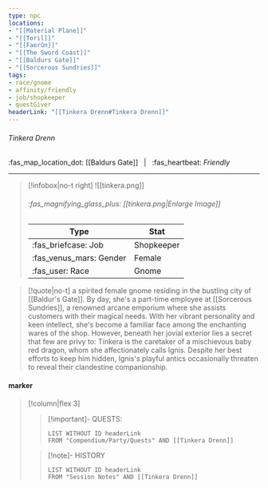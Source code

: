 ```yaml
---
type: npc
locations:
- "[[Material Plane]]"
- "[[Toril]]"
- "[[Faerûn]]"
- "[[The Sword Coast]]"
- "[[Baldurs Gate]]"
- "[[Sorcerous Sundries]]"
tags:
- race/gnome
- affinity/friendly
- job/shopkeeper
- questGiver
headerLink: "[[Tinkera Drenn#Tinkera Drenn]]"
---
```

###### Tinkera Drenn
<span class="sub2">:fas_map_location_dot: [[Baldurs Gate]] &nbsp; | &nbsp; :fas_heartbeat: *Friendly* </span>
___

> [!infobox|no-t right]
> ![[tinkera.png]]
> ###### :fas_magnifying_glass_plus:  [[tinkera.png|Enlarge Image]]
> | Type | Stat |
> | ---- | ---- |
> | :fas_briefcase: Job | Shopkeeper |
> | :fas_venus_mars: Gender | Female |
> | :fas_user: Race | Gnome |
<span class="clearfix"></span>

> [!quote|no-t]
>a spirited female gnome residing in the bustling city of [[Baldur's Gate]]. By day, she's a part-time employee at [[Sorcerous Sundries]], a renowned arcane emporium where she assists customers with their magical needs. With her vibrant personality and keen intellect, she's become a familiar face among the enchanting wares of the shop. However, beneath her jovial exterior lies a secret that few are privy to: Tinkera is the caretaker of a mischievous baby red dragon, whom she affectionately calls Ignis. Despite her best efforts to keep him hidden, Ignis's playful antics occasionally threaten to reveal their clandestine companionship.

#### marker
> [!column|flex 3]
>> [!important]- QUESTS:
>>```dataview
>>LIST WITHOUT ID headerLink
>>FROM "Compendium/Party/Quests" AND [[Tinkera Drenn]]
>
>>[!note]- HISTORY
>>```dataview
>>LIST WITHOUT ID headerLink
>>FROM "Session Notes" AND [[Tinkera Drenn]]